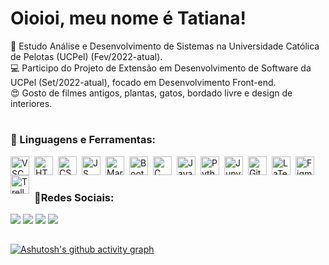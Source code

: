 # Oioioi, meu nome é Tatiana!
📓 Estudo Análise e Desenvolvimento de Sistemas na Universidade Católica de Pelotas (UCPel) (Fev/2022-atual).</br>
💻 Participo do Projeto de Extensão em Desenvolvimento de Software da UCPel (Set/2022-atual), focado em Desenvolvimento Front-end.</br>
😍 Gosto de filmes antigos, plantas, gatos, bordado livre e design de interiores.</br>
<!--
<div align="center">
  <a href="https://github.com/tatiuska">
  <img height="180em" src="https://github-readme-stats.vercel.app/api?username=tatiuska&show_icons=true&theme=dracula&include_all_commits=true&count_private=true"/>
  <img height="180em" src="https://github-readme-stats.vercel.app/api/top-langs/?username=tatiuska&layout=compact&langs_count=7&theme=dracula"/>
</div> -->
#
### 🧰 Linguagens e Ferramentas:
  <img align="left" alt="VSCode" width="30px" style="padding-right:5px;" src="https://cdn.jsdelivr.net/gh/devicons/devicon/icons/vscode/vscode-original.svg"/>
  <img align="left" alt="HTML5" width="30px" style="padding-right:5px;" src="https://cdn.jsdelivr.net/gh/devicons/devicon/icons/html5/html5-original.svg"/>
  <img align="left" alt="CSS3" width="30px" style="padding-right:5px;" src="https://cdn.jsdelivr.net/gh/devicons/devicon/icons/css3/css3-original.svg"/>
  <img align="left" alt="JS" width="30px" style="padding-right:5px;" src="https://cdn.jsdelivr.net/gh/devicons/devicon/icons/javascript/javascript-original.svg"/>
  <img align="left" alt="Markdown" width="30px" style="padding-right:5px;" src="https://cdn.jsdelivr.net/gh/devicons/devicon/icons/markdown/markdown-original.svg"/>
  <img align="left" alt="Bootstrap" width="30px" style="padding-right:5px;" src="https://cdn.jsdelivr.net/gh/devicons/devicon/icons/bootstrap/bootstrap-original.svg"/>
  <img align="left" alt="C" width="30px" style="padding-right:5px;" src="https://cdn.jsdelivr.net/gh/devicons/devicon/icons/c/c-original.svg"/>
  <img align="left" alt="Java" width="30px" style="padding-right:5px;" src="https://cdn.jsdelivr.net/gh/devicons/devicon/icons/java/java-original.svg"/>
  <img align="left" alt="Python" width="30px" style="padding-right:5px;" src="https://cdn.jsdelivr.net/gh/devicons/devicon/icons/python/python-original.svg"/>
  <img align="left" alt="Jupyter" width="30px" style="padding-right:5px;" src="https://cdn.jsdelivr.net/gh/devicons/devicon/icons/jupyter/jupyter-original.svg"/>
  <img align="left" alt="Git" width="30px" style="padding-right:5px;" src="https://cdn.jsdelivr.net/gh/devicons/devicon/icons/git/git-original.svg"/>
  <img align="left" alt="LaTeX" width="30px" style="padding-right:5px;" src="https://cdn.jsdelivr.net/gh/devicons/devicon/icons/latex/latex-original.svg"/>
  <img align="left" alt="Figma" width="30px" style="padding-right:5px;" src="https://cdn.jsdelivr.net/gh/devicons/devicon/icons/figma/figma-original.svg"/>
  <img align="left" alt="Trello" width="30px" style="padding-right:5px;" src="https://cdn.jsdelivr.net/gh/devicons/devicon/icons/trello/trello-plain.svg"/><br>
  
#
### 📱Redes Sociais:
<div>
  <a href="https://codepen.io/tatiuska" target="_blank"><img src="https://img.shields.io/badge/Codepen-000000?style=for-the-badge&logo=codepen&logoColor=white"/></a>
  <a href="https://www.twitch.tv/tatiuska_" target="_blank"><img src="https://img.shields.io/badge/Twitch-9146FF?style=for-the-badge&logo=twitch&logoColor=white"/></a>
  <a href="mailto:tatiuska.dev@gmail.com" target="_blank"><img src="https://img.shields.io/badge/-Gmail-%23333?style=for-the-badge&logo=gmail&logoColor=white"/></a>
  <a href="https://www.linkedin.com/in/tatiana-weska" target="_blank"><img src="https://img.shields.io/badge/-LinkedIn-%230077B5?style=for-the-badge&logo=linkedin&logoColor=white"/></a>
</div>

##
  
  [![Ashutosh's github activity graph](https://github-readme-activity-graph.cyclic.app/graph?username=tatiuska&bg_color=282a36&color=ff79c6&line=8be9fd&point=bd93f9&area=true&hide_border=true)](https://github.com/ashutosh00710/github-readme-activity-graph)
  
<!---
tatiuska/tatiuska is a ✨ special ✨ repository because its `README.md` (this file) appears on your GitHub profile.
You can click the Preview link to take a look at your changes.
--->
